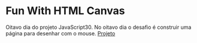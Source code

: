 # Fun With HTML Canvas
Oitavo dia do projeto JavaScript30. 
No oitavo dia o desafio é construir uma página para desenhar com o mouse.
<a href="">Projeto</a>
